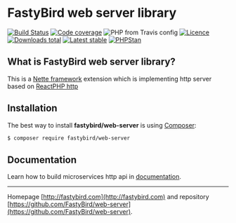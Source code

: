 # FastyBird web server library

[![Build Status](https://img.shields.io/travis/FastyBird/web-server.svg?style=flat-square)](https://travis-ci.org/FastyBird/web-server)
[![Code coverage](https://img.shields.io/coveralls/FastyBird/web-server.svg?style=flat-square)](https://coveralls.io/r/FastyBird/web-server)
![PHP from Travis config](https://img.shields.io/travis/php-v/fastybird/web-server?style=flat-square)
[![Licence](https://img.shields.io/packagist/l/FastyBird/web-server.svg?style=flat-square)](https://packagist.org/packages/FastyBird/web-server)
[![Downloads total](https://img.shields.io/packagist/dt/FastyBird/web-server.svg?style=flat-square)](https://packagist.org/packages/FastyBird/web-server)
[![Latest stable](https://img.shields.io/packagist/v/FastyBird/web-server.svg?style=flat-square)](https://packagist.org/packages/FastyBird/web-server)
[![PHPStan](https://img.shields.io/badge/PHPStan-enabled-brightgreen.svg?style=flat-square)](https://github.com/phpstan/phpstan)

## What is FastyBird web server library?

This is a [Nette framework](https://nette.org) extension which is implementing http server based on [ReactPHP http](https://github.com/reactphp/http)

## Installation

The best way to install **fastybird/web-server** is using [Composer](http://getcomposer.org/):

```sh
$ composer require fastybird/web-server
```

## Documentation

Learn how to build microservices http api in [documentation](https://github.com/FastyBird/web-server/blob/master/docs/en/index.md).

***
Homepage [http://fastybird.com](http://fastybird.com) and repository [https://github.com/FastyBird/web-server](https://github.com/FastyBird/web-server).
